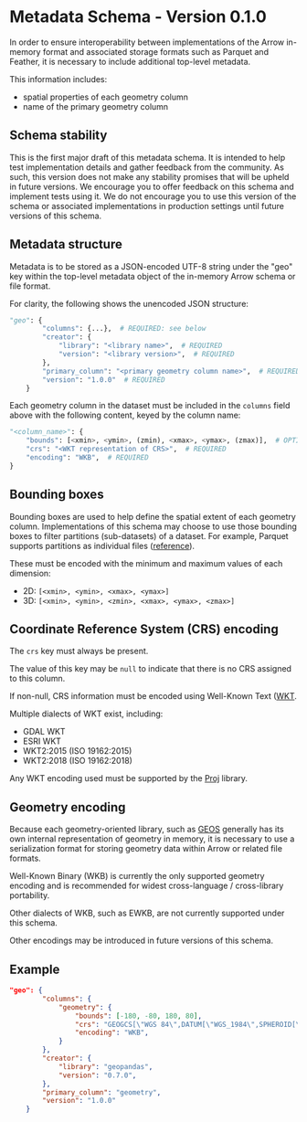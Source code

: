 # Metadata Schema - Version 0.1.0

In order to ensure interoperability between implementations of the Arrow in-memory format
and associated storage formats such as Parquet and Feather, it is necessary to
include additional top-level metadata.

This information includes:

-   spatial properties of each geometry column
-   name of the primary geometry column

## Schema stability

This is the first major draft of this metadata schema. It is intended to help
test implementation details and gather feedback from the community. As such,
this version does not make any stability promises that will be upheld in future
versions. We encourage you to offer feedback on this schema and implement
tests using it. We do not encourage you to use this version of the schema
or associated implementations in production settings until future versions of
this schema.

## Metadata structure

Metadata is to be stored as a JSON-encoded UTF-8 string under the "geo" key within the
top-level metadata object of the in-memory Arrow schema or file format.

For clarity, the following shows the unencoded JSON structure:

```python
"geo": {
        "columns": {...},  # REQUIRED: see below
        "creator": {
            "library": "<library name>",  # REQUIRED
            "version": "<library version>",  # REQUIRED
        },
        "primary_column": "<primary geometry column name>",  # REQUIRED
        "version": "1.0.0"  # REQUIRED
    }
```

Each geometry column in the dataset must be included in the `columns` field above
with the following content, keyed by the column name:

```python
"<column_name>": {
    "bounds": [<xmin>, <ymin>, (zmin), <xmax>, <ymax>, (zmax)],  # OPTIONAL
    "crs": "<WKT representation of CRS>",  # REQUIRED
    "encoding": "WKB",  # REQUIRED
}
```

## Bounding boxes

Bounding boxes are used to help define the spatial extent of each geometry column.
Implementations of this schema may choose to use those bounding boxes to filter
partitions (sub-datasets) of a dataset. For example, Parquet supports partitions
as individual files ([reference](https://arrow.apache.org/docs/python/parquet.html?highlight=pyarrow%20parquet%20partition#partitioned-datasets-multiple-files)).

These must be encoded with the minimum and maximum values of each dimension:

-   2D: `[<xmin>, <ymin>, <xmax>, <ymax>]`
-   3D: `[<xmin>, <ymin>, <zmin>, <xmax>, <ymax>, <zmax>]`

## Coordinate Reference System (CRS) encoding

The `crs` key must always be present.

The value of this key may be `null` to indicate that there is no CRS assigned
to this column.

If non-null, CRS information must be encoded using Well-Known Text
([WKT](https://proj.org/faq.html#what-is-the-best-format-for-describing-coordinate-reference-systems).

Multiple dialects of WKT exist, including:

-   GDAL WKT
-   ESRI WKT
-   WKT2:2015 (ISO 19162:2015)
-   WKT2:2018 (ISO 19162:2018)

Any WKT encoding used must be supported by the
[Proj](https://proj.org/index.html) library.

## Geometry encoding

Because each geometry-oriented library, such as [GEOS](https://github.com/libgeos/geos)
generally has its own internal representation of geometry in memory, it is
necessary to use a serialization format for storing geometry data within
Arrow or related file formats.

Well-Known Binary (WKB) is currently the only supported geometry encoding and
is recommended for widest cross-language / cross-library portability.

Other dialects of WKB, such as EWKB, are not currently supported under this schema.

Other encodings may be introduced in future versions of this schema.

## Example

```json
"geo": {
        "columns": {
            "geometry": {
                "bounds": [-180, -80, 180, 80],
                "crs": "GEOGCS[\"WGS 84\",DATUM[\"WGS_1984\",SPHEROID[\"WGS 84\",6378137,298.257223563,AUTHORITY[\"EPSG\","7030"]],AUTHORITY[\"EPSG\","6326"]],PRIMEM[\"Greenwich\",0,AUTHORITY[\"EPSG\",\"8901\"]],UNIT[\"degree\",0.01745329251994328,AUTHORITY[\"EPSG\",\"9122\"]],AUTHORITY[\"EPSG\",\"4326\"]]",
                "encoding": "WKB",
            }
        },
        "creator": {
            "library": "geopandas",
            "version": "0.7.0",
        },
        "primary_column": "geometry",
        "version": "1.0.0"
    }
```
